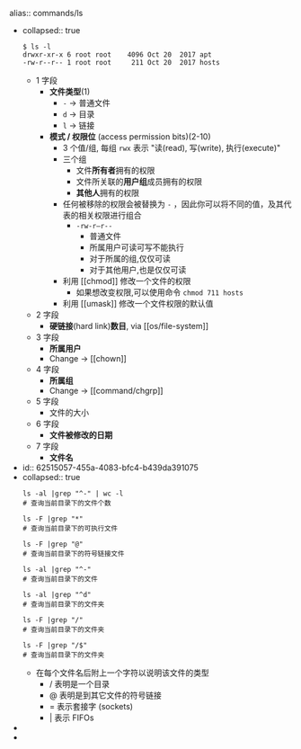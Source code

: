 alias:: commands/ls

- collapsed:: true
  ```shell
  $ ls -l
  drwxr-xr-x 6 root root    4096 Oct 20  2017 apt
  -rw-r--r-- 1 root root     211 Oct 20  2017 hosts
  ```
  - 1 字段
    - **文件类型**(1)
      - `-` -> 普通文件
      - `d` -> 目录
      - `l` -> 链接
    - **模式 / 权限位** (access permission bits)(2-10)
      - 3 个值/组, 每组 `rwx` 表示 "读(read), 写(write), 执行(execute)"
      - 三个组
        - 文件**所有者**拥有的权限
        - 文件所关联的**用户组**成员拥有的权限
        - **其他人**拥有的权限
      - 任何被移除的权限会被替换为 `-` ，因此你可以将不同的值，及其代表的相关权限进行组合
        - `-rw-r–r--`
          - 普通文件
          - 所属用户可读可写不能执行
          - 对于所属的组,仅仅可读
          - 对于其他用户,也是仅仅可读
      - 利用 [[chmod]] 修改一个文件的权限
        - 如果想改变权限,可以使用命令 `chmod 711 hosts`
      - 利用 [[umask]] 修改一个文件权限的默认值
  - 2 字段
    - **硬链接**(hard link)**数目**, via [[os/file-system]]
  - 3 字段
    - **所属用户**
    - Change -> [[chown]]
  - 4 字段
    - **所属组**
    - Change -> [[command/chgrp]]
  - 5 字段
    - 文件的大小
  - 6 字段
    - **文件被修改的日期**
  - 7 字段
    - **文件名**
- id:: 62515057-455a-4083-bfc4-b439da391075
- collapsed:: true
  ```shell
  ls -al |grep "^-" | wc -l 
  # 查询当前目录下的文件个数
  
  ls -F |grep "*" 
  # 查询当前目录下的可执行文件
  
  ls -F |grep "@" 
  # 查询当前目录下的符号链接文件
  
  ls -al |grep "^-" 
  # 查询当前目录下的文件
  
  ls -al |grep "^d" 
  # 查询当前目录下的文件夹
  
  ls -F |grep "/"  
  # 查询当前目录下的文件夹 
  
  ls -F |grep "/$" 
  # 查询当前目录下的文件夹
  ```
  - 在每个文件名后附上一个字符以说明该文件的类型
    - / 表明是一个目录
    - @ 表明是到其它文件的符号链接
    - = 表示套接字 (sockets)
    - | 表示 FIFOs
-
-